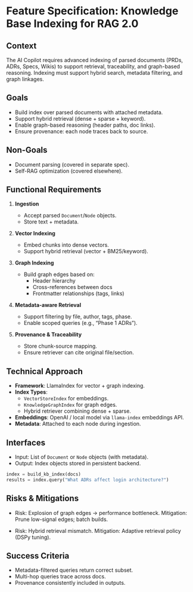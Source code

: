 # Feature Specification: Knowledge Base Indexing for RAG 2.0

## Context
The AI Copilot requires advanced indexing of parsed documents (PRDs, ADRs, Specs, Wikis) to support retrieval, traceability, and graph-based reasoning. Indexing must support hybrid search, metadata filtering, and graph linkages.

## Goals
- Build index over parsed documents with attached metadata.
- Support hybrid retrieval (dense + sparse + keyword).
- Enable graph-based reasoning (header paths, doc links).
- Ensure provenance: each node traces back to source.

## Non-Goals
- Document parsing (covered in separate spec).
- Self-RAG optimization (covered elsewhere).

## Functional Requirements
1. **Ingestion**
   - Accept parsed `Document`/`Node` objects.
   - Store text + metadata.

2. **Vector Indexing**
   - Embed chunks into dense vectors.
   - Support hybrid retrieval (vector + BM25/keyword).

3. **Graph Indexing**
   - Build graph edges based on:
     - Header hierarchy
     - Cross-references between docs
     - Frontmatter relationships (tags, links)

4. **Metadata-aware Retrieval**
   - Support filtering by file, author, tags, phase.
   - Enable scoped queries (e.g., “Phase 1 ADRs”).

5. **Provenance & Traceability**
   - Store chunk-source mapping.
   - Ensure retriever can cite original file/section.

## Technical Approach
- **Framework**: LlamaIndex for vector + graph indexing.
- **Index Types**:
  - `VectorStoreIndex` for embeddings.
  - `KnowledgeGraphIndex` for graph edges.
  - Hybrid retriever combining dense + sparse.
- **Embeddings**: OpenAI / local model via `llama-index` embeddings API.
- **Metadata**: Attached to each node during ingestion.

## Interfaces
- Input: List of `Document` or `Node` objects (with metadata).
- Output: Index objects stored in persistent backend.

```py
index = build_kb_index(docs)
results = index.query("What ADRs affect login architecture?")
```

## Risks & Mitigations

- Risk: Explosion of graph edges → performance bottleneck.
Mitigation: Prune low-signal edges; batch builds.

- Risk: Hybrid retrieval mismatch.
Mitigation: Adaptive retrieval policy (DSPy tuning).

## Success Criteria

- Metadata-filtered queries return correct subset.
- Multi-hop queries trace across docs.
- Provenance consistently included in outputs.